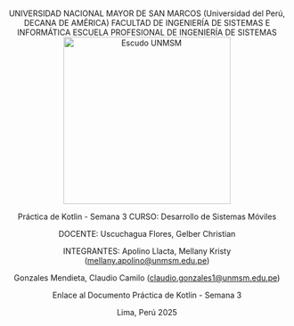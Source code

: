 <br>

<div align="center">

UNIVERSIDAD NACIONAL MAYOR DE SAN MARCOS
(Universidad del Perú, DECANA DE AMÉRICA)
FACULTAD DE INGENIERÍA DE SISTEMAS E INFORMÁTICA
ESCUELA PROFESIONAL DE INGENIERÍA DE SISTEMAS
<img src="https://upload.wikimedia.org/wikipedia/commons/thumb/3/3a/UNMSM_coatofarms_seal.svg/1757px-UNMSM_coatofarms_seal.svg.png" alt="Escudo UNMSM" width="300" height="300"/>

Práctica de Kotlin - Semana 3
CURSO: Desarrollo de Sistemas Móviles

DOCENTE: Uscuchagua Flores, Gelber Christian

INTEGRANTES:
Apolino Llacta, Mellany Kristy (mellany.apolino@unmsm.edu.pe)

Gonzales Mendieta, Claudio Camilo (claudio.gonzales1@unmsm.edu.pe)

Enlace al Documento
Práctica de Kotlin - Semana 3

Lima, Perú
2025

</div>
